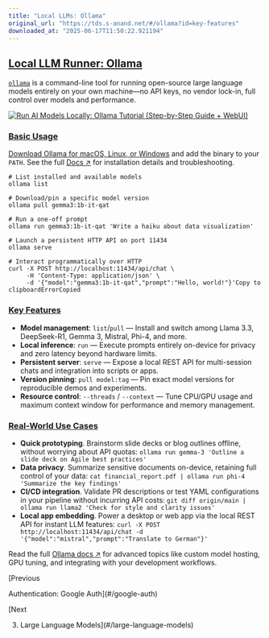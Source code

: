 ```yaml
---
title: "Local LLMs: Ollama"
original_url: "https://tds.s-anand.net/#/ollama?id=key-features"
downloaded_at: "2025-06-17T11:50:22.921194"
---
```


[Local LLM Runner: Ollama](#/ollama?id=local-llm-runner-ollama)
---------------------------------------------------------------

[`ollama`](https://github.com/ollama/ollama) is a command-line tool for running open-source large language models entirely on your own machine—no API keys, no vendor lock-in, full control over models and performance.

[![Run AI Models Locally: Ollama Tutorial (Step-by-Step Guide + WebUI)](https://i.ytimg.com/vi_webp/Lb5D892-2HY/sddefault.webp)](https://youtu.be/Lb5D892-2HY)

### [Basic Usage](#/ollama?id=basic-usage)

[Download Ollama for macOS, Linux, or Windows](https://ollama.com/) and add the binary to your `PATH`. See the full [Docs ↗](https://ollama.com/docs) for installation details and troubleshooting.

```
# List installed and available models
ollama list

# Download/pin a specific model version
ollama pull gemma3:1b-it-qat

# Run a one-off prompt
ollama run gemma3:1b-it-qat 'Write a haiku about data visualization'

# Launch a persistent HTTP API on port 11434
ollama serve

# Interact programmatically over HTTP
curl -X POST http://localhost:11434/api/chat \
     -H 'Content-Type: application/json' \
     -d '{"model":"gemma3:1b-it-qat","prompt":"Hello, world!"}'Copy to clipboardErrorCopied
```

### [Key Features](#/ollama?id=key-features)

* **Model management**: `list`/`pull` — Install and switch among Llama 3.3, DeepSeek-R1, Gemma 3, Mistral, Phi-4, and more.
* **Local inference**: `run` — Execute prompts entirely on-device for privacy and zero latency beyond hardware limits.
* **Persistent server**: `serve` — Expose a local REST API for multi-session chats and integration into scripts or apps.
* **Version pinning**: `pull model:tag` — Pin exact model versions for reproducible demos and experiments.
* **Resource control**: `--threads` / `--context` — Tune CPU/GPU usage and maximum context window for performance and memory management.

### [Real-World Use Cases](#/ollama?id=real-world-use-cases)

* **Quick prototyping**. Brainstorm slide decks or blog outlines offline, without worrying about API quotas: `ollama run gemma-3 'Outline a slide deck on Agile best practices'`
* **Data privacy**. Summarize sensitive documents on-device, retaining full control of your data: `cat financial_report.pdf | ollama run phi-4 'Summarize the key findings'`
* **CI/CD integration**. Validate PR descriptions or test YAML configurations in your pipeline without incurring API costs: `git diff origin/main | ollama run llama2 'Check for style and clarity issues'`
* **Local app embedding**. Power a desktop or web app via the local REST API for instant LLM features: `curl -X POST http://localhost:11434/api/chat -d '{"model":"mistral","prompt":"Translate to German"}'`

Read the full [Ollama docs ↗](https://github.com/ollama/ollama/tree/main/docs) for advanced topics like custom model hosting, GPU tuning, and integrating with your development workflows.

[Previous

Authentication: Google Auth](#/google-auth)

[Next

3. Large Language Models](#/large-language-models)